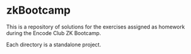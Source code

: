 # zkBootcamp

This is a repository of solutions for the exercises assigned as homework during the Encode Club ZK Bootcamp.

Each directory is a standalone project.
